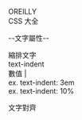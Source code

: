 
OREILLY  
CSS 大全  


--文字屬性--  

縮排文字  
text-indent  
數值  <length> | <percentage>  
ex. text-indent: 3em  
ex. text-indent: 10%  

文字對齊  








